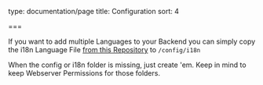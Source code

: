 type: documentation/page
title: Configuration
sort: 4

===

If you want to add multiple Languages to your Backend you can simply copy the i18n Language File [from this Repository](https://github.com/COCOPi/cockpit-i18n) to `/config/i18n`

When the config or i18n folder is missing, just create 'em. Keep in mind to keep Webserver Permissions for those folders.
